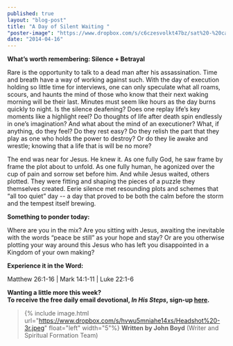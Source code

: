 ```yaml
---
published: true
layout: "blog-post"
title: "A Day of Silent Waiting "
"poster-image": "https://www.dropbox.com/s/c6czesvolkt47bz/sat%20-%20candles.jpg"
date: "2014-04-16"
---
```


**What’s worth remembering: Silence + Betrayal**

Rare is the opportunity to talk to a dead man after his assassination.  Time and breath have a way of working against such.  With the day of execution holding so little time for interviews, one can only speculate what all roams, scours, and haunts the mind of those who know that their next waking morning will be their last.  Minutes must seem like hours as the day burns quickly to night.  Is the silence deafening?  Does one replay life’s key moments like a highlight reel?  Do thoughts of life after death spin endlessly in one’s imagination?   And what about the mind of an executioner?   What, if anything, do they feel?  Do they rest easy?  Do they relish the part that they play as one who holds the power to destroy?  Or do they lie awake and wrestle; knowing that a life that is will be no more?

The end was near for Jesus.  He knew it.  As one fully God, he saw frame by frame the plot about to unfold.  As one fully human, he agonized over the cup of pain and sorrow set before him.  And while Jesus waited, others plotted.  They were fitting and shaping the pieces of a puzzle they themselves created.  Eerie silence met resounding plots and schemes that “all too quiet” day -- a day that proved to be both the calm before the storm and the tempest itself brewing.

**Something to ponder today:**

Where are you in the mix?  Are you sitting with Jesus, awaiting the inevitable with the words “peace be still” as your hope and stay?  Or are you otherwise plotting your way around this Jesus who has left you disappointed in a Kingdom of your own making? 


**Experience it in the Word:**

Matthew 26:1-16 | Mark 14:1-11 | Luke 22:1-6


**Wanting a little more this week?  
To receive the free daily email devotional, *In His Steps*, sign-up <a href="https://interland3.donorperfect.net/weblink/weblink.aspx?name=kbm&id=39" target="_blank">here</a>.**

>{% include image.html url="https://www.dropbox.com/s/hvwu5mniahe14xs/Headshot%20-3r.jpeg" float="left" width="5"%} **Written by John Boyd**  (Writer and Spiritual Formation Team)